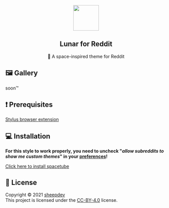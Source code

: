 <p align="center">
    <img src="https://raw.githubusercontent.com/lunar-theme/lunar/main/assets/icon-rounded.png" width="80" />
    <h2 align="center">Lunar for Reddit</h2>
</p>

<p align="center">🐙 A space-inspired theme for Reddit</p>

## 🖼️  Gallery

soon™️

## ❗ Prerequisites
[Stylus browser extension](https://github.com/openstyles/stylus#releases)

## 💻 Installation

**For this style to work properly, you need to uncheck "_allow subreddits to show me custom themes_" in your [preferences](https://old.reddit.com/prefs)!**

[Click here to install spacetube](https://github.com/lunar-theme/youtube/raw/main/lunartube.user.css)

## 📩 License

Copyright © 2021 [sheepdev](https://sheepdev.xyz/)<br />
This project is licensed under the [CC-BY-4.0](https://github.com/lunar-theme/spacetube/blob/main/LICENSE) license.
